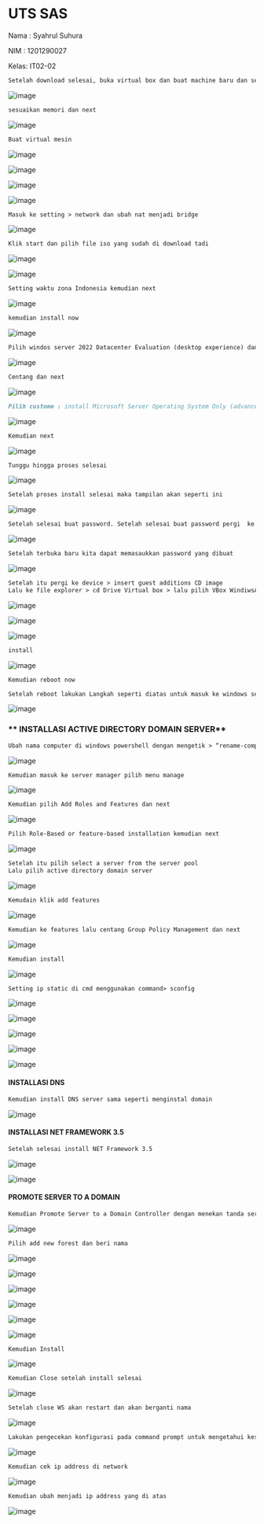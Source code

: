 # **UTS SAS**

Nama : Syahrul Suhura

NIM : 1201290027

Kelas: IT02-02

```markdown
Setelah download selesai, buka virtual box dan buat machine baru dan setting seperti ini kemudian next
```



![image](https://user-images.githubusercontent.com/93044506/143052792-2b4f556c-05dd-43b7-aca9-106f853da189.png)


```markdown
sesuaikan memori dan next
```

![image](https://user-images.githubusercontent.com/93044506/143053713-505d354b-66c1-43dc-93fe-f93100409408.png)

```markdown
Buat virtual mesin
```

![image](https://user-images.githubusercontent.com/93044506/143053795-90a68ffa-6bc1-41cc-9730-0d0e58de66a9.png)

![image](https://user-images.githubusercontent.com/93044506/143054048-fe533d76-049f-4052-9d60-fdeb29ae5215.png)


![image](https://user-images.githubusercontent.com/93044506/143054250-d7a053b6-b2ab-4a71-975a-11437c013385.png)



![image](https://user-images.githubusercontent.com/93044506/143054650-fd3c51a0-206e-4866-8b7e-4c53c5e3614c.png)

```markdown
Masuk ke setting > network dan ubah nat menjadi bridge
```

![image](https://user-images.githubusercontent.com/93044506/143054876-5922f7fe-1c39-4957-a0cb-4e6531563309.png)


```markdown
Klik start dan pilih file iso yang sudah di download tadi
```

![image](https://user-images.githubusercontent.com/93044506/143055020-076a74ef-1cd0-4101-a741-124ab70ff9fb.png)

![image](https://user-images.githubusercontent.com/93044506/143055121-8206ac96-d1e8-4865-bc47-8e3645959fa6.png)

```markdown
Setting waktu zona Indonesia kemudian next
```

![image](https://user-images.githubusercontent.com/93044506/143055178-4cb8dac7-650c-46d7-a70f-26cb90f1eb8d.png)

```markdown
kemudian install now
```

![image](https://user-images.githubusercontent.com/93044506/143055273-63c8d45b-841d-4a91-b5e4-9b3e1f3e98a6.png)

```markdown
Pilih windos server 2022 Datacenter Evaluation (desktop experience) dan next
```

![image](https://user-images.githubusercontent.com/93044506/143055499-f99b0ab9-2f9b-49f9-85c5-ec0d6dc8beb0.png)

```markdown
Centang dan next
```

![image](https://user-images.githubusercontent.com/93044506/143055595-173f7279-831e-4e22-b648-60d10135d27f.png)

```markdown
Pilih custome : install Microsoft Server Operating System Only (advanced)
```

![image](https://user-images.githubusercontent.com/93044506/143055682-01fa476a-c65f-4bc2-844b-56ae611b9779.png)

```markdown
Kemudian next
```

![image](https://user-images.githubusercontent.com/93044506/143055751-ecdd62c6-f2bd-4a0b-87f2-13524af2211e.png)

```markdown
Tunggu hingga proses selesai
```

![image](https://user-images.githubusercontent.com/93044506/143055821-e0f464dd-513d-4272-ae13-3d7dbbc8b3b2.png)

```markdown
Setelah proses install selesai maka tampilan akan seperti ini
```

![image](https://user-images.githubusercontent.com/93044506/143055872-293c599f-cc52-4f69-9398-679cfc363c8e.png)

```markdown
Setelah selesai buat password. Setelah selesai buat password pergi  ke input>keyboard >insert ctrl-alt-del untuk membuka layer kunci
```

![image](https://user-images.githubusercontent.com/93044506/143058516-6a6a17e4-04b7-47b8-805e-1887601f4a89.png)

```markdown
Setelah terbuka baru kita dapat memasaukkan password yang dibuat
```

![image](https://user-images.githubusercontent.com/93044506/143058696-01a7caa9-e4d2-4488-91f2-093b3fac2755.png)

```markdown
Setelah itu pergi ke device > insert guest additions CD image
Lalu ke file explorer > cd Drive Virtual box > lalu pilih VBox WindiwsAdditions

```

![image](https://user-images.githubusercontent.com/93044506/143058840-581cfbb7-f589-4c04-bbde-e253f0951e36.png)

![image](https://user-images.githubusercontent.com/93044506/143058902-76fa6184-5bfb-4283-a950-9f0d3d1b2399.png)

![image](https://user-images.githubusercontent.com/93044506/143058959-57fc26ad-23f9-406f-8ec6-bba9d4be5e95.png)

```markdown
install
```

![image](https://user-images.githubusercontent.com/93044506/143059068-d8b34469-e0f5-402c-8a1f-61c5eede1211.png)

```markdown
Kemudian reboot now
```

```markdown
Setelah reboot lakukan Langkah seperti diatas untuk masuk ke windows server dengan menekan ctrl+alt+del pada input>keyboards
```

![image](https://user-images.githubusercontent.com/93044506/143059358-0c869d0b-6257-4e2e-8bb5-d183b7d45a6c.png)

### ** INSTALLASI ACTIVE DIRECTORY DOMAIN SERVER**

```markdown
Ubah nama computer di windows powershell dengan mengetik > “rename-computer -Newname Server2022”
```

![image](https://user-images.githubusercontent.com/93044506/143059461-27fbb6fe-a773-4b40-8136-cd281e80ba8f.png)

```markdown
Kemudian masuk ke server manager pilih menu manage 
```

![image](https://user-images.githubusercontent.com/93044506/143059523-1f3e50df-2976-4e3d-8790-4eb182f7e93f.png)

```markdown
Kemudian pilih Add Roles and Features dan next
```

![image](https://user-images.githubusercontent.com/93044506/143059578-6dfe76da-a637-43cc-8c1c-bd8dcb62cc77.png)

```markdown
Pilih Role-Based or feature-based installation kemudian next
```

![image](https://user-images.githubusercontent.com/93044506/143059675-9bd05beb-29e1-43d4-8e0e-f596b295eec0.png)

```markdown
Setelah itu pilih select a server from the server pool
Lalu pilih active directory domain server

```

![image](https://user-images.githubusercontent.com/93044506/143059758-d353e507-9588-46c4-ab7f-9583ac89e917.png)
```markdown
Kemudain klik add features
```

![image](https://user-images.githubusercontent.com/93044506/143061716-22dcf30f-f7e3-4077-9a5c-094dc81dbc25.png)

```markdown
Kemudian ke features lalu centang Group Policy Management dan next
```

![image](https://user-images.githubusercontent.com/93044506/143061818-9cd57c94-9c26-4879-b9d7-4f48dc1ed722.png)
```markdown
Kemudian install
```

![image](https://user-images.githubusercontent.com/93044506/143062033-48f55a56-5683-496a-828c-0e48d1f71fc8.png)

```markdown
Setting ip static di cmd menggunakan command> sconfig
```

![image](https://user-images.githubusercontent.com/93044506/143062121-6c661b27-d1e0-47bf-84ba-2286e2a5808c.png)

![image](https://user-images.githubusercontent.com/93044506/143062191-9574d740-468e-4fe9-80d8-31d83a1e2bb7.png)

![image](https://user-images.githubusercontent.com/93044506/143062258-876663e1-e604-47f4-8176-1ac1179878d0.png)

![image](https://user-images.githubusercontent.com/93044506/143062317-f459c69b-b8b6-4f11-99cc-48d077497bfd.png)

![image](https://user-images.githubusercontent.com/93044506/143062350-13c88e4a-417e-4aa7-a4e7-7d4e3f1b21ec.png)


#### **INSTALLASI DNS**

```markdown
Kemudian install DNS server sama seperti menginstal domain 
```

![image](https://user-images.githubusercontent.com/93044506/143062424-4881d36a-904f-4888-b0a9-811aaecfa241.png)

#### **INSTALLASI NET FRAMEWORK 3.5**

```markdown
Setelah selesai install NET Framework 3.5
```

![image](https://user-images.githubusercontent.com/93044506/143062534-2fb31a21-4d13-496e-a233-e42793e8b288.png)

![image](https://user-images.githubusercontent.com/93044506/143062785-3b29e92d-5050-4c32-9edc-e22daebb3eb9.png)



#### **PROMOTE SERVER TO A DOMAIN**

```markdown
Kemudian Promote Server to a Domain Controller dengan menekan tanda seru
```

![image](https://user-images.githubusercontent.com/93044506/143062854-2826b680-20a3-42df-9be8-e54810cb192b.png)

```markdown
Pilih add new forest dan beri nama
```

![image](https://user-images.githubusercontent.com/93044506/143063016-99949d95-e6e4-4c0d-b923-20094fd232e9.png)

![image](https://user-images.githubusercontent.com/93044506/143063113-b4d72bd8-fbf8-4920-a27e-a0279b100b1f.png)

![image](https://user-images.githubusercontent.com/93044506/143063155-ca178616-783e-4580-a21c-5ea99bec1d58.png)

![image](https://user-images.githubusercontent.com/93044506/143063216-4a936df2-7d5c-4528-b722-bd0e3e1795f0.png)

![image](https://user-images.githubusercontent.com/93044506/143063279-d24a662b-9208-4493-90cc-34f90232d09b.png)

![image](https://user-images.githubusercontent.com/93044506/143063326-372e609f-8229-4e02-a713-c6d819c4bf26.png)

```markdown
Kemudian Install
```

![image](https://user-images.githubusercontent.com/93044506/143063382-f687ead4-4a28-4ccd-b308-e42f93b27d06.png)

```markdown
Kemudian Close setelah install selesai
```

![image](https://user-images.githubusercontent.com/93044506/143063425-2d93623e-8f29-401c-a836-dffc52f428d6.png)

```markdown
Setelah close WS akan restart dan akan berganti nama 
```

![image](https://user-images.githubusercontent.com/93044506/143063487-9c3aaf91-2f75-427e-8446-a7abc2809022.png)

```markdown
Lakukan pengecekan konfigurasi pada command prompt untuk mengetahui kesuksesan installasi
```

![image](https://user-images.githubusercontent.com/93044506/143063745-f64fbb44-5d6b-4a8f-939c-1525d3fd2eb6.png)

```markdown
Kemudian cek ip address di network
```

![image](https://user-images.githubusercontent.com/93044506/143063854-47fb5c94-8ee6-42c2-b951-a2c15f19cb68.png)

```markdown
Kemudian ubah menjadi ip address yang di atas
```

![image](https://user-images.githubusercontent.com/93044506/143063913-73ebb33e-14a6-4a50-832c-15a5bec3844a.png)
